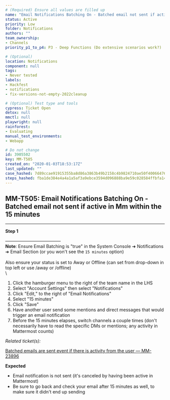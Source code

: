 ```yaml
---
# (Required) Ensure all values are filled up
name: "Email Notifications Batching On - Batched email not sent if active in Mm within the 15 minutes"
status: Active
priority: Low
folder: Notifications
authors: ""
team_ownership: 
- Channels
priority_p1_to_p4: P3 - Deep Functions (Do extensive scenarios work?)

# (Optional)
location: Notifications
component: null
tags: 
- Never tested
labels: 
- Hackfest
- notifications
- fix-versions-not-empty-2022cleanup

# (Optional) Test type and tools
cypress: Ticket Open
detox: null
mmctl: null
playwright: null
rainforest: 
- Evaluating
manual_test_environments: 
- Webapp

# Do not change
id: 3905502
key: MM-T505
created_on: "2020-01-03T18:53:17Z"
last_updated: ""
case_hashed: 7d89ccae91915355ba8d86a3863b49b2158c4b9824710ae50f40066476cae687ce5cbc06d2f7564b55611857df401186
steps_hashed: fba1de384e4a4a1a5af3a9ebce3594d096888ba9e59c028584ffbfa143fd7468d4c5e775363e12c2c802e4b3700cbb77
---
```


<!-- (Auto-generated) Based on frontmatter's "key" and "name" -->

## MM-T505: Email Notifications Batching On - Batched email not sent if active in Mm within the 15 minutes

---

**Step 1**

–––––––––––––––––––––––––\
**Note**: Ensure Email Batching is "true" in the System Console ➜ Notifications ➜ Email Section (or you won't see the `15 minutes` option)\
\
Also ensure your status is set to Away or Offline (can set from drop-down in top left or use /away or /offline)\
\\

1. Click the hamburger menu to the right of the team name in the LHS
2. Select "Account Settings" then select "Notifications"
3. Click "Edit‚" to the right of "Email Notifications"
4. Select "15 minutes"
5. Click "Save"
6. Have another user send some mentions and direct messages that would trigger an email notification
7. Before the 15 minutes elapses, switch channels a couple times (don't necessarily have to read the specific DMs or mentions; any activity in Mattermost counts)

_Related ticket(s):_

[Batched emails are sent event if there is activity from the user — MM-23896](https://mattermost.atlassian.net/browse/MM-23896)

**Expected**

- Email notification is not sent (it's canceled by having been active in Mattermost)
- Be sure to go back and check your email after 15 minutes as well, to make sure it didn't end up sending
